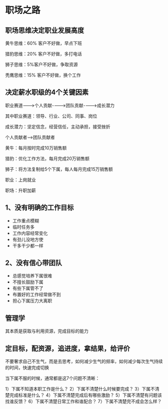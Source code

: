 # 职场之路

## 职场思维决定职业发展高度

黄牛思维：60% 客户不好做，早点下班

猎豹思维：20% 客户不好做，多打电话

狮子思维：5%客户不好做，争取资源

秃鹰思维：15% 客户不好做，换个工作

## 决定薪水职级的4个关键因素

职业赛道--->个人贡献---->团队贡献---->成长潜力

其中职业赛道：领导、行业、公司、同事、岗位

成长潜力：坚定信念，经营信任，主动承担，接受挫折

个人贡献者-->团队贡献者

黄牛：每月按时完成10万销售额

猎豹：优化工作方法，每月完成20万销售额

狮子：将方法复制给5个下属，每人每月完成15万销售额





职业：上岗就业

职场：升职加薪



## 1、没有明确的工作目标

- 工作重点模糊
- 临时任务多
- 工作内容经常变化
- 有劲儿没地方使
- 干多干少都一样

## 2、没有信心带团队

- 总感觉培养下属很难
- 不擅长鼓励下属
- 有些下属管不了
- 布置好的工作经常做不到
- 担心下属压力大离职

## 管理学

其本质是获取与利用资源，完成目标的能力

## 定目标，配资源，追进度，拿结果，给评价

不要奢求自己不生气，而是去思考，如何减少生气的频率，如何减少每次生气持续的时间，快速完成切换

当下属不服的时候，通常都是这7个问题不清晰：

1）下属不知道本职工作是什么？
2）下属不清楚什么时候要完成？
3）下属不清楚完成标准是什么？
4）下属不清楚完成后有哪些激励？
5）下属不清楚有问题该找谁反馈？
6）下属不清楚日常工作和谁配合？
7）下属不清楚完不成会怎么样？

